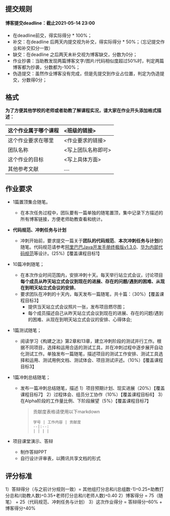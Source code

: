 ## 提交规则
#### 博客提交deadline：截止2021-05-14 23:00
- 在deadline前交，得实际得分 * 100%；
- 补交：在deadline 后两天内提交视为补交，得实际得分 * 50%；（忘记提交作业和补交扣分一致）
- 缺交：在deadline 之后两天未补交视为博客缺交，分数为0分；
- 作业抄袭：当助教发现两篇博客文字/图片/代码相似度超过50%时，判定两篇博客都为抄袭，分数都为-100%；
- 伪造提交：虽然作业博客没有完成，但是先提交到作业占位置，判定为伪造提交，分数得0分；
## 格式
**为了方便其他学校的老师或者助教了解课程实况，请大家在作业开头添加格式描述：**

| 这个作业属于哪个课程 | <班级的链接> |
| :---- | :---- |
| 这个作业要求在哪里 | <作业要求的链接> |
| 团队名称 | <写上团队名称即可> |
| 这个作业的目标 | <写上具体方面> |
| 其他参考文献 | .... |

## 作业要求
- 1篇置顶集合随笔。
  - 在本次任务过程中，团队要有一篇单独的随笔置顶，集中记录下方描述的所有博客链接，方便老师助教查看和统计。
- **代码规范、冲刺任务与计划**
  - 冲刺开始前，要求提交一篇关于**团队的代码规范**、**本次冲刺任务与计划**的随笔。代码规范请参考[阿里巴巴Java开发手册终极版v1.3.0](https://files.cnblogs.com/files/han-1034683568/%E9%98%BF%E9%87%8C%E5%B7%B4%E5%B7%B4Java%E5%BC%80%E5%8F%91%E6%89%8B%E5%86%8C%E7%BB%88%E6%9E%81%E7%89%88v1.3.0.pdf)、[华为内部代码规范](https://wenku.baidu.com/view/32ac876a561252d380eb6e40.html)等设计。(25%)【覆盖课程目标1】
- 10篇冲刺随笔；
  - 在本次作业时间范围内，安排冲刺十天。每天举行站立式会议，讨论项目**每个成员从昨天站立式会议到现在的进展、存在的问题/遇到的困难、从现在到明天站立式会议的安排**。
  - 要求团队在冲刺的十天内，每天发布一篇随笔，共十篇：（30%）【覆盖课程目标3】
    - 提供当天站立式会议照片一张，发布项目燃尽图；
    - 每个成员描述自己从昨天站立式会议到现在的进展、存在的问题/遇到的困难、从现在到明天站立式会议的安排、心得体会;
- 1篇测试随笔；
  - 阅读学习《构建之法》第2章和13章，建立冲刺阶段的测试并行工作。根据不同项目，选择和运用合适的测试工具，并在冲刺过程中逐步展开自动化测试工作。单独发布一篇随笔，描述项目的测试工作安排、测试工具选择和运用、测试用例文档、测试体会、项目测试评述。（10%）【覆盖课程目标3】
- 1篇冲刺总结随笔；
  - 发布一篇冲刺总结随笔，描述
    1）项目预期计划、现实进展（20%）【覆盖课程目标7】
    2）过程体会、组员分工协作（10%）【覆盖课程目标6】
    3）在Alpha阶段的工作量比例、下阶段展望（5%）【覆盖课程目标7】
	> 贡献度表格请使用以下markdown
	>
	> ```
	> 学号 | 工作内容 | 贡献度
	> --|:--:
	> | | | |
	> ```

- 项目课堂演示、答辩
  - 制作答辩PPT
  - 自行设计评审表，以腾讯共享文档的形式

## 评分标准
1）答辩得分（与之前计分规则一致）= 其他组打分总和/(总组数-1)`*`0.25+助教打分总和/(助教人数)`*`0.35+老师打分总和/(老师人数)`*`0.40
2）博客得分 = 75（随笔） + 25（代码规范、冲刺任务与计划） 
3）这次作业得分 = 答辩得分`*`60% + 博客得分`*`40%